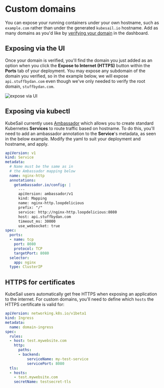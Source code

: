 # Custom domains

You can expose your running containers under your own hostname, such as `example.com` rather than under the generated `kubesail.io` hostname. Add as many domains as you'd like by [verifying your domain](https://kubesail.com/domains) in the dashboard.

## Exposing via the UI

Once your domain is verified, you'll find the domain you just added as an option when you click the **Expose to Internet (HTTPS)** button within the **Ports** tab of your deployment. You may expose any subdomain of the domain you verified, so in the example below, we will expose `api.stuffbydan.com` even though we've only needed to verify the root domain, `stuffbydan.com`.

![[expose via UI](https://kubesail.com/blog-images/custom-domains-ports.png)](https://kubesail.com/blog-images/custom-domains-ports.png)

## Exposing via kubectl

KubeSail currently uses [Ambassador](https://www.getambassador.io/) which allows you to create standard Kubernetes **Services** to route traffic based on hostname. To do this, you'll need to add an ambassador annotation to the **Service**'s metadata, as seen in the below example. Modify the yaml to suit your deployment and hostname, and apply.

```yml
apiVersion: v1
kind: Service
metadata:
  # Name must be the same as in
  # the Ambassador mapping below
  name: nginx-http
  annotations:
    getambassador.io/config: |
      ---
      apiVersion: ambassador/v1
      kind: Mapping
      name: nginx-http.loopdelicious
      prefix: "/"
      service: http://nginx-http.loopdelicious:8080
      host: api.stuffbydan.com
      timeout_ms: 30000
      use_websocket: true
spec:
  ports:
  - name: tcp
    port: 8080
    protocol: TCP
    targetPort: 8080
  selector:
    app: nginx
  type: ClusterIP
```

## HTTPS for certificates

KubeSail users automatically get free HTTPS when exposing an application to the internet. For custom domains, you'll need to define which `hosts` the HTTPS certificate is valid for:

```yml
apiVersion: networking.k8s.io/v1beta1
kind: Ingress
metadata:
  name: domain-ingress
spec:
  rules:
  - host: test.mywebsite.com
    http:
      paths:
      - backend:
          serviceName: my-test-service
          servicePort: 8080
  tls:
  - hosts:
    - test.mywebsite.com
    secretName: testsecret-tls
```
